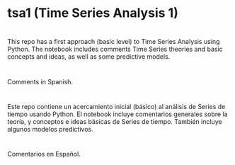 # tsa1 (Time Series Analysis 1)
#
This repo has a first approach (basic level) to Time Series Analysis using Python. The notebook includes comments Time Series theories and basic concepts and ideas, as well as some predictive models.
#
Comments in Spanish.
#
#
Este repo contiene un acercamiento inicial (básico) al análisis de Series de tiempo usando Python. El notebook incluye comentarios generales sobre la teoría, y conceptos e ideas básicas de Series de tiempo. También incluye algunos modelos predictivos.
#
Comentarios en Español.
